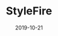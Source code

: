 ---
type: project
date: 2019-10-21
title: StyleFire
description: A tiny javascript library to create dynamic themes for your web apps by converting JSON into CSS Variables.
github: https://github.com/haxzie/stylefire
url: https://github.com/haxzie/stylefire
tags:
    - JavaScript
    - Library
    - web
---